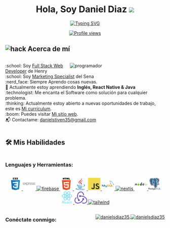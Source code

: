 <h1 align="center">Hola, Soy Daniel Diaz <img src="https://media.giphy.com/media/hvRJCLFzcasrR4ia7z/giphy.gif" width="35"></h1>

<p align="center">
<a href="https://git.io/typing-svg"><img src="https://readme-typing-svg.demolab.com?font=Fira+Code&weight=800&size=22&pause=400&color=2E7AF7&center=true&vCenter=true&width=335&lines=Full+Stack+Web+Developer;App+Developer;Marketing+Specialist" alt="Typing SVG" /></a>
</p>

<p align="center"> 
  <a href="https://github.com/Daniels35" target="_blank">
    <img src="https://komarev.com/ghpvc/?username=Daniels35&label=Profile%20views&color=0047AB&style=plastic?" alt="Profile views" height="25px" width="160px">
  </a>
</p>

## <img src="https://drive.google.com/uc?export=view&id=1UAff_ejIr0X0DbUiKq6gqS53l6mJaUxu" alt="hack" width="50px"> Acerca de mí

<div style="display: flex; align-items: center; justify-content: space-between; flex-direction: column; text-align: center;">

  <div style="display: flex; align-items: flex-start; justify-content: space-between; width: 100%; max-width: 600px;">
    <ul style="list-style-type: none; padding: 0; text-align: left">
	        <img alt="programador" src="https://drive.google.com/uc?export=download&id=1UOvb536kRKBvWBMIhI7Q-TTpgl7Jx9NT" align="right" width="300px">
      <li>:school: Soy <a href="https://www.soyhenry.com/carrera-part-time-desarrollo-full-stack?gad=1&gclid=Cj0KCQjwrfymBhCTARIsADXTabkgufxcy4PD2Q1EfZxjHE184H2OZhv_4Irs8t5Ppx5_p-u33OC640EaAi4jEALw_wcB" target="_blank">Full Stack Web Developer</a> de Henry</li>
      <li>:school: Soy <a href="https://senacertificados.co/gestion-de-mercados/" target="_blank">Marketing Specialist</a> del Sena</li>
      <li>:nerd_face: Siempre Aprendo cosas nuevas.</li>
      <li>🌱 Actualmente estoy aprendiendo <b>Inglés, React Native & Java</b></li>
      <li>:technologist: Me encanta el Software como solución para cualquier problema.</li>
      <li>:thinking: Actualmente estoy abierto a nuevas oportunidades de trabajo, este es <a href="#">Mi currículum</a>.</li>
      <li>:boom: Puedes visitar <a href="#">Mi sitio web</a>.</li>
      <li>📬 Contactame: <a href="mailto:danielstiven35@gmail.com">danielstiven35@gmail.com</a></li>
    </ul>
  </div>

</div>

## 🛠️ Mis Habilidades

<div style="display: flex; flex-wrap: wrap; justify-content: space-between;">

<h3 align="left">Lenguajes y Herramientas:</h3>
<p align="center"> <a href="https://www.w3schools.com/css/" target="_blank" rel="noreferrer"> <img src="https://raw.githubusercontent.com/devicons/devicon/master/icons/css3/css3-original-wordmark.svg" alt="css3" width="40" height="40"/> </a> <a href="https://expressjs.com" target="_blank" rel="noreferrer"> <img src="https://raw.githubusercontent.com/devicons/devicon/master/icons/express/express-original-wordmark.svg" alt="express" width="40" height="40"/> </a> <a href="https://firebase.google.com/" target="_blank" rel="noreferrer"> <img src="https://www.vectorlogo.zone/logos/firebase/firebase-icon.svg" alt="firebase" width="40" height="40"/> </a> <a href="https://www.w3.org/html/" target="_blank" rel="noreferrer"> <img src="https://raw.githubusercontent.com/devicons/devicon/master/icons/html5/html5-original-wordmark.svg" alt="html5" width="40" height="40"/> </a> <a href="https://www.java.com" target="_blank" rel="noreferrer"> <img src="https://raw.githubusercontent.com/devicons/devicon/master/icons/java/java-original.svg" alt="java" width="40" height="40"/> </a> <a href="https://developer.mozilla.org/en-US/docs/Web/JavaScript" target="_blank" rel="noreferrer"> <img src="https://raw.githubusercontent.com/devicons/devicon/master/icons/javascript/javascript-original.svg" alt="javascript" width="40" height="40"/> </a> <a href="https://www.mysql.com/" target="_blank" rel="noreferrer"> <img src="https://raw.githubusercontent.com/devicons/devicon/master/icons/mysql/mysql-original-wordmark.svg" alt="mysql" width="40" height="40"/> </a> <a href="https://nextjs.org/" target="_blank" rel="noreferrer"> <img src="https://cdn.worldvectorlogo.com/logos/nextjs-2.svg" alt="nextjs" width="40" height="40"/> </a> <a href="https://nodejs.org" target="_blank" rel="noreferrer"> <img src="https://raw.githubusercontent.com/devicons/devicon/master/icons/nodejs/nodejs-original-wordmark.svg" alt="nodejs" width="40" height="40"/> </a> <a href="https://www.postgresql.org" target="_blank" rel="noreferrer"> <img src="https://raw.githubusercontent.com/devicons/devicon/master/icons/postgresql/postgresql-original-wordmark.svg" alt="postgresql" width="40" height="40"/> </a> <a href="https://reactjs.org/" target="_blank" rel="noreferrer"> <img src="https://raw.githubusercontent.com/devicons/devicon/master/icons/react/react-original-wordmark.svg" alt="react" width="40" height="40"/> </a> <a href="https://redux.js.org" target="_blank" rel="noreferrer"> <img src="https://raw.githubusercontent.com/devicons/devicon/master/icons/redux/redux-original.svg" alt="redux" width="40" height="40"/> </a> <a href="https://tailwindcss.com/" target="_blank" rel="noreferrer"> <img src="https://www.vectorlogo.zone/logos/tailwindcss/tailwindcss-icon.svg" alt="tailwind" width="40" height="40"/> </a> </p>

<h3 align="left">Conéctate conmigo:</h3>
<p align="left">
  <a href="https://twitter.com/danielsdiaz35" target="_blank">
    <img align="center" src="https://raw.githubusercontent.com/rahuldkjain/github-profile-readme-generator/master/src/images/icons/Social/twitter.svg" alt="danielsdiaz35" height="30" width="40" />
  </a>
  <a href="https://linkedin.com/in/danielsdiaz35" target="_blank">
    <img align="center" src="https://raw.githubusercontent.com/rahuldkjain/github-profile-readme-generator/master/src/images/icons/Social/linked-in-alt.svg" alt="danielsdiaz35" height="30" width="40" />
  </a>
</p>
</div>
	

